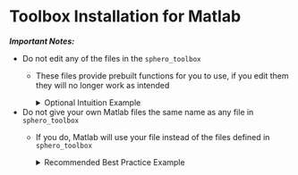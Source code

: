 # Toolbox Installation for Matlab 

***Important Notes:***
* Do not edit any of the files in the `sphero_toolbox`
    * These files provide prebuilt functions for you to use, if you edit them they will no longer work as intended
      <details>
      <summary>Optional Intuition Example</summary>
  
      We can calculate the sine of pi by using Matlab's built in ```sin``` function and running `sin(pi)`. We can also track down and modify the built in `sin` function, but if we do this and then call `sin(pi)` we will likely get a completely incorrect answer. The same would happen if you were to open and modify any of the files in `sphero_toolbox`.
      </details>
* Do not give your own Matlab files the same name as any file in `sphero_toolbox`
    * If you do, Matlab will use your file instead of the files defined in `sphero_toolbox`
      <details>
      <summary>Recommended Best Practice Example</summary>
  
      Before naming a file, check to make sure a file with that name does not already exist in Matlab's environment. We can check for the existance of a file/function called `hello_world` by running the command `which hello_world`. If any result other than "'hello_world' not found." is displayed then the file/function already exists and you should choose a different name.
      </details>
